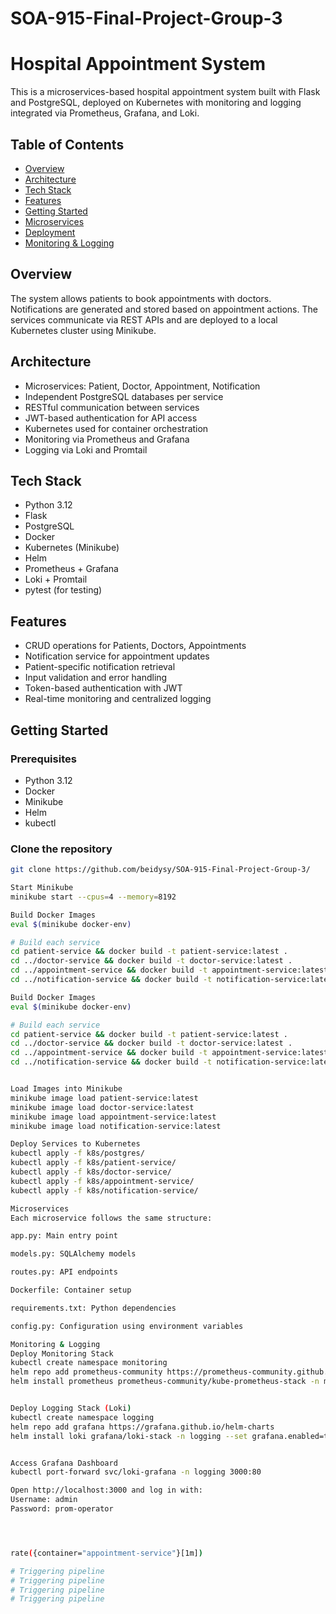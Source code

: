 # SOA-915-Final-Project-Group-3
# Hospital Appointment System

This is a microservices-based hospital appointment system built with Flask and PostgreSQL, deployed on Kubernetes with monitoring and logging integrated via Prometheus, Grafana, and Loki.

## Table of Contents

- [Overview](#overview)
- [Architecture](#architecture)
- [Tech Stack](#tech-stack)
- [Features](#features)
- [Getting Started](#getting-started)
- [Microservices](#microservices)
- [Deployment](#deployment)
- [Monitoring & Logging](#monitoring--logging)

## Overview

The system allows patients to book appointments with doctors. Notifications are generated and stored based on appointment actions. The services communicate via REST APIs and are deployed to a local Kubernetes cluster using Minikube.

## Architecture

- Microservices: Patient, Doctor, Appointment, Notification
- Independent PostgreSQL databases per service
- RESTful communication between services
- JWT-based authentication for API access
- Kubernetes used for container orchestration
- Monitoring via Prometheus and Grafana
- Logging via Loki and Promtail

## Tech Stack

- Python 3.12
- Flask
- PostgreSQL
- Docker
- Kubernetes (Minikube)
- Helm
- Prometheus + Grafana
- Loki + Promtail
- pytest (for testing)

## Features

- CRUD operations for Patients, Doctors, Appointments
- Notification service for appointment updates
- Patient-specific notification retrieval
- Input validation and error handling
- Token-based authentication with JWT
- Real-time monitoring and centralized logging

## Getting Started

### Prerequisites

- Python 3.12
- Docker
- Minikube
- Helm
- kubectl

### Clone the repository

```bash
git clone https://github.com/beidysy/SOA-915-Final-Project-Group-3/

Start Minikube
minikube start --cpus=4 --memory=8192

Build Docker Images
eval $(minikube docker-env)

# Build each service
cd patient-service && docker build -t patient-service:latest .
cd ../doctor-service && docker build -t doctor-service:latest .
cd ../appointment-service && docker build -t appointment-service:latest .
cd ../notification-service && docker build -t notification-service:latest .

Build Docker Images
eval $(minikube docker-env)

# Build each service
cd patient-service && docker build -t patient-service:latest .
cd ../doctor-service && docker build -t doctor-service:latest .
cd ../appointment-service && docker build -t appointment-service:latest .
cd ../notification-service && docker build -t notification-service:latest .


Load Images into Minikube
minikube image load patient-service:latest
minikube image load doctor-service:latest
minikube image load appointment-service:latest
minikube image load notification-service:latest

Deploy Services to Kubernetes
kubectl apply -f k8s/postgres/
kubectl apply -f k8s/patient-service/
kubectl apply -f k8s/doctor-service/
kubectl apply -f k8s/appointment-service/
kubectl apply -f k8s/notification-service/

Microservices
Each microservice follows the same structure:

app.py: Main entry point

models.py: SQLAlchemy models

routes.py: API endpoints

Dockerfile: Container setup

requirements.txt: Python dependencies

config.py: Configuration using environment variables

Monitoring & Logging
Deploy Monitoring Stack
kubectl create namespace monitoring
helm repo add prometheus-community https://prometheus-community.github.io/helm-charts
helm install prometheus prometheus-community/kube-prometheus-stack -n monitoring


Deploy Logging Stack (Loki)
kubectl create namespace logging
helm repo add grafana https://grafana.github.io/helm-charts
helm install loki grafana/loki-stack -n logging --set grafana.enabled=true --set promtail.enabled=true


Access Grafana Dashboard
kubectl port-forward svc/loki-grafana -n logging 3000:80

Open http://localhost:3000 and log in with:
Username: admin
Password: prom-operator




rate({container="appointment-service"}[1m])

# Triggering pipeline
# Triggering pipeline
# Triggering pipeline
# Triggering pipeline
